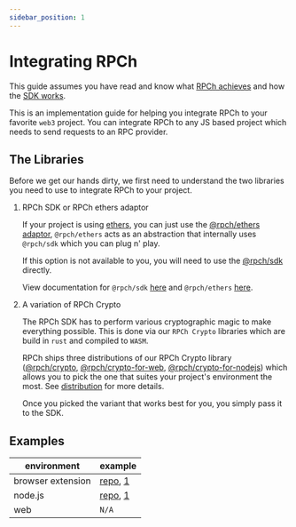 ```yaml
---
sidebar_position: 1
---
```


# Integrating RPCh

This guide assumes you have read and know what [RPCh achieves](https://docs.rpch.net/docs/tutorial-basics/What-is-RPCh) and how the [SDK works](https://docs.rpch.net/docs/tutorial-basics/RPCh-SDK).

This is an implementation guide for helping you integrate RPCh to your favorite `web3` project.
You can integrate RPCh to any JS based project which needs to send requests to an RPC provider.

## The Libraries

Before we get our hands dirty, we first need to understand the two libraries you need to use to integrate RPCh to your project.

1. RPCh SDK or RPCh ethers adaptor

   If your project is using [ethers](https://www.npmjs.com/package/ethers), you can just use the [@rpch/ethers adaptor](https://www.npmjs.com/package/@rpch/ethers), `@rpch/ethers` acts as an abstraction that internally uses `@rpch/sdk` which you can plug n' play.

   If this option is not available to you, you will need to use the [@rpch/sdk](https://www.npmjs.com/package/@rpch/sdk) directly.

   View documentation for `@rpch/sdk` [here](https://github.com/Rpc-h/RPCh/tree/main/packages/sdk#rpch-sdk) and `@rpch/ethers` [here](https://github.com/Rpc-h/RPCh/tree/main/packages/ethers#rpch-ethers-adaptor).

2. A variation of RPCh Crypto

   The RPCh SDK has to perform various cryptographic magic to make everything possible. This is done via our `RPCh Crypto` libraries which are build in `rust` and compiled to `WASM`.

   RPCh ships three distributions of our RPCh Crypto library ([@rpch/crypto](https://www.npmjs.com/package/@rpch/crypto), [@rpch/crypto-for-web](https://www.npmjs.com/package/@rpch/crypto-for-web), [@rpch/crypto-for-nodejs](https://www.npmjs.com/package/@rpch/crypto-for-nodejs)) which allows you to pick the one that suites your project's environment the most. See [distribution](https://github.com/Rpc-h/crypto#distributions) for more details.

   Once you picked the variant that works best for you, you simply pass it to the SDK.

## Examples

| environment       | example                                                                                                                                                                                                                   |
| ----------------- | ------------------------------------------------------------------------------------------------------------------------------------------------------------------------------------------------------------------------- |
| browser extension | [repo](https://github.com/Rpc-h/extension-block-wallet), [1](https://github.com/Rpc-h/extension-block-wallet/blob/d5bacfd024e75ad579636a69cce919d7e1a2f7a8/packages/background/src/controllers/NetworkController.ts#L526) |
| node.js           | [repo](https://github.com/Rpc-h/RPCh/tree/main/apps/rpc-server), [1](https://github.com/Rpc-h/RPCh/blob/f1bc164a9671f9e1ce6c7b204a47def4c5a16179/apps/rpc-server/src/index.ts#L55)                                        |
| web               | `N/A`                                                                                                                                                                                                                     |
